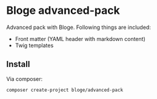 # Bloge advanced-pack

Advanced pack with Bloge. Following things are included:

* Front matter (YAML header with markdown content)
* Twig templates

## Install

Via composer:

```
composer create-project bloge/advanced-pack
```